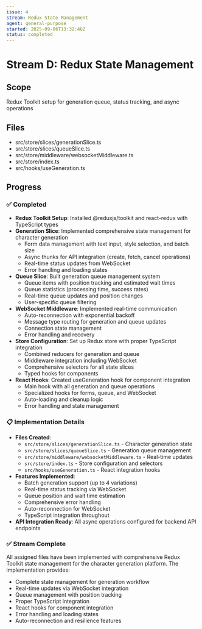 ```yaml
---
issue: 4
stream: Redux State Management
agent: general-purpose
started: 2025-09-06T13:32:46Z
status: completed
---
```


# Stream D: Redux State Management

## Scope
Redux Toolkit setup for generation queue, status tracking, and async operations

## Files
- src/store/slices/generationSlice.ts
- src/store/slices/queueSlice.ts
- src/store/middleware/websocketMiddleware.ts
- src/store/index.ts
- src/hooks/useGeneration.ts

## Progress

### ✅ Completed
- **Redux Toolkit Setup**: Installed @reduxjs/toolkit and react-redux with TypeScript types
- **Generation Slice**: Implemented comprehensive state management for character generation
  - Form data management with text input, style selection, and batch size
  - Async thunks for API integration (create, fetch, cancel operations)
  - Real-time status updates from WebSocket
  - Error handling and loading states
- **Queue Slice**: Built generation queue management system
  - Queue items with position tracking and estimated wait times
  - Queue statistics (processing time, success rates)
  - Real-time queue updates and position changes
  - User-specific queue filtering
- **WebSocket Middleware**: Implemented real-time communication
  - Auto-reconnection with exponential backoff
  - Message type routing for generation and queue updates
  - Connection state management
  - Error handling and recovery
- **Store Configuration**: Set up Redux store with proper TypeScript integration
  - Combined reducers for generation and queue
  - Middleware integration including WebSocket
  - Comprehensive selectors for all state slices
  - Typed hooks for components
- **React Hooks**: Created useGeneration hook for component integration
  - Main hook with all generation and queue operations
  - Specialized hooks for forms, queue, and WebSocket
  - Auto-loading and cleanup logic
  - Error handling and state management

### 📋 Implementation Details
- **Files Created**:
  - `src/store/slices/generationSlice.ts` - Character generation state
  - `src/store/slices/queueSlice.ts` - Generation queue management  
  - `src/store/middleware/websocketMiddleware.ts` - Real-time updates
  - `src/store/index.ts` - Store configuration and selectors
  - `src/hooks/useGeneration.ts` - React integration hooks
- **Features Implemented**:
  - Batch generation support (up to 4 variations)
  - Real-time status tracking via WebSocket
  - Queue position and wait time estimation
  - Comprehensive error handling
  - Auto-reconnection for WebSocket
  - TypeScript integration throughout
- **API Integration Ready**: All async operations configured for backend API endpoints

### ✅ Stream Complete
All assigned files have been implemented with comprehensive Redux Toolkit state management for the character generation platform. The implementation provides:
- Complete state management for generation workflow
- Real-time updates via WebSocket integration
- Queue management with position tracking
- Proper TypeScript integration
- React hooks for component integration
- Error handling and loading states
- Auto-reconnection and resilience features